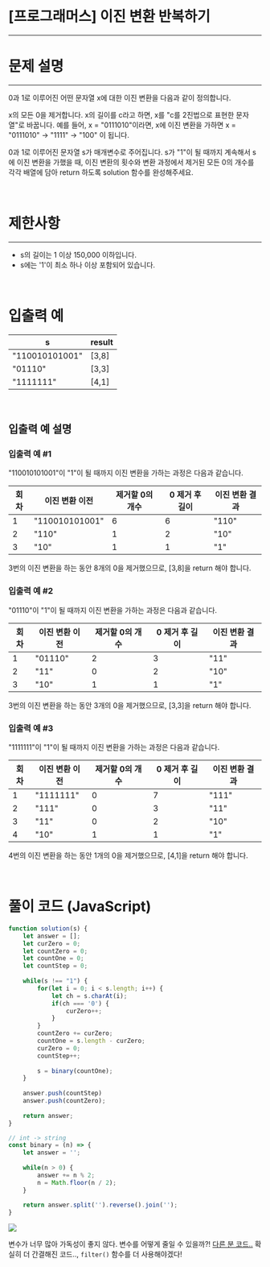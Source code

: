 # [프로그래머스] 이진 변환 반복하기
---
# 문제 설명 
---
0과 1로 이루어진 어떤 문자열 x에 대한 이진 변환을 다음과 같이 정의합니다.

x의 모든 0을 제거합니다.
x의 길이를 c라고 하면, x를 "c를 2진법으로 표현한 문자열"로 바꿉니다.
예를 들어, x = "0111010"이라면, x에 이진 변환을 가하면 x = "0111010" -> "1111" -> "100" 이 됩니다.

0과 1로 이루어진 문자열 s가 매개변수로 주어집니다. s가 "1"이 될 때까지 계속해서 s에 이진 변환을 가했을 때, 이진 변환의 횟수와 변환 과정에서 제거된 모든 0의 개수를 각각 배열에 담아 return 하도록 solution 함수를 완성해주세요.

<br>

# 제한사항
---
+ s의 길이는 1 이상 150,000 이하입니다.
+ s에는 '1'이 최소 하나 이상 포함되어 있습니다.

<br>

# 입출력 예
|s|result|
|---|---|
|"110010101001"|[3,8]|
|"01110"|[3,3]|
|"1111111"|[4,1]|

<br>

## 입출력 예 설명
### 입출력 예 #1

"110010101001"이 "1"이 될 때까지 이진 변환을 가하는 과정은 다음과 같습니다.

|회차|이진 변환 이전|제거할 0의 개수|0 제거 후 길이|이진 변환 결과|
|---|---|---|---|---|
|1|"110010101001"|6|6|"110"|
|2|"110"|1|2|"10"|
|3|"10"|1|1|"1"|

3번의 이진 변환을 하는 동안 8개의 0을 제거했으므로, [3,8]을 return 해야 합니다.

### 입출력 예 #2

"01110"이 "1"이 될 때까지 이진 변환을 가하는 과정은 다음과 같습니다.

|회차|이진 변환 이전|제거할 0의 개수|0 제거 후 길이|이진 변환 결과|
|---|---|---|---|---|
|1|"01110"|2|3|"11"|
|2|"11"|0|2|"10"|
|3|"10"|1|1|"1"|

3번의 이진 변환을 하는 동안 3개의 0을 제거했으므로, [3,3]을 return 해야 합니다.

### 입출력 예 #3

"1111111"이 "1"이 될 때까지 이진 변환을 가하는 과정은 다음과 같습니다.

|회차|이진 변환 이전|제거할 0의 개수|0 제거 후 길이|이진 변환 결과|
|---|---|---|---|---|
|1|"1111111"|0|7|"111"|
|2|"111"|0|3|"11"|
|3|"11"|0|2|"10"|
|4|"10"|1|1|"1"|

4번의 이진 변환을 하는 동안 1개의 0을 제거했으므로, [4,1]을 return 해야 합니다.

<br>

# 풀이 코드 (JavaScript)
```js
function solution(s) {
    let answer = [];
    let curZero = 0;
    let countZero = 0;
    let countOne = 0;
    let countStep = 0;
    
    while(s !== "1") {
        for(let i = 0; i < s.length; i++) {
            let ch = s.charAt(i);
            if(ch === '0') {
                curZero++;
            }
        }
        countZero += curZero;
        countOne = s.length - curZero;
        curZero = 0;
        countStep++;
        
        s = binary(countOne);
    }
    
    answer.push(countStep)
    answer.push(countZero);
    
    return answer;
}

// int -> string
const binary = (n) => {
    let answer = '';
    
    while(n > 0) {
        answer += n % 2;
        n = Math.floor(n / 2);
    }
    
    return answer.split('').reverse().join('');
}
```
![](https://velog.velcdn.com/images/reyang/post/c59b7023-a992-413d-9f48-8442d7e484fc/image.png)

변수가 너무 많아 가독성이 좋지 않다. 변수를 어떻게 줄일 수 있을까?!
[다른 분 코드..](https://velog.io/@proshy/%ED%94%84%EB%A1%9C%EA%B7%B8%EB%9E%98%EB%A8%B8%EC%8A%A4JS%EC%9D%B4%EC%A7%84-%EB%B3%80%ED%99%98-%EB%B0%98%EB%B3%B5%ED%95%98%EA%B8%B0)
확실히 더 간결해진 코드.., ```filter()``` 함수를 더 사용해야겠다!

<br>
